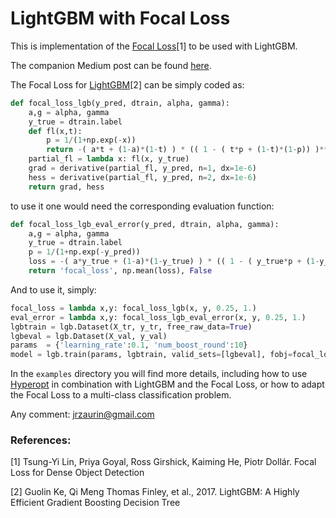 # LightGBM with Focal Loss
This is implementation of the [Focal
Loss](https://arxiv.org/pdf/1708.02002.pdf)[1] to be used with LightGBM.

The companion Medium post can be found [here](https://medium.com/@jrzaurin/lightgbm-with-the-focal-loss-for-imbalanced-datasets-9836a9ae00ca).

The Focal Loss for
[LightGBM](https://papers.nips.cc/paper/6907-lightgbm-a-highly-efficient-gradient-boosting-decision-tree.pdf)[2]
can be simply coded as:

```python
def focal_loss_lgb(y_pred, dtrain, alpha, gamma):
	a,g = alpha, gamma
	y_true = dtrain.label
	def fl(x,t):
		p = 1/(1+np.exp(-x))
		return -( a*t + (1-a)*(1-t) ) * (( 1 - ( t*p + (1-t)*(1-p)) )**g) * ( t*np.log(p)+(1-t)*np.log(1-p) )
	partial_fl = lambda x: fl(x, y_true)
	grad = derivative(partial_fl, y_pred, n=1, dx=1e-6)
	hess = derivative(partial_fl, y_pred, n=2, dx=1e-6)
	return grad, hess

```

to use it one would need the corresponding evaluation function:

```python
def focal_loss_lgb_eval_error(y_pred, dtrain, alpha, gamma):
	a,g = alpha, gamma
	y_true = dtrain.label
	p = 1/(1+np.exp(-y_pred))
	loss = -( a*y_true + (1-a)*(1-y_true) ) * (( 1 - ( y_true*p + (1-y_true)*(1-p)) )**g) * ( y_true*np.log(p)+(1-y_true)*np.log(1-p) )
	return 'focal_loss', np.mean(loss), False
```

And to use it, simply:

```python
focal_loss = lambda x,y: focal_loss_lgb(x, y, 0.25, 1.)
eval_error = lambda x,y: focal_loss_lgb_eval_error(x, y, 0.25, 1.)
lgbtrain = lgb.Dataset(X_tr, y_tr, free_raw_data=True)
lgbeval = lgb.Dataset(X_val, y_val)
params  = {'learning_rate':0.1, 'num_boost_round':10}
model = lgb.train(params, lgbtrain, valid_sets=[lgbeval], fobj=focal_loss, feval=eval_error )
```

In the `examples` directory you will find more details, including how to use [Hyperopt](https://github.com/hyperopt/hyperopt) in combination with LightGBM and the Focal Loss, or how to adapt the Focal Loss to a multi-class classification problem.

Any comment: jrzaurin@gmail.com

### References:
[1] Tsung-Yi Lin, Priya Goyal, Ross Girshick, Kaiming He, Piotr Dollár. Focal Loss for Dense Object Detection

[2] Guolin Ke, Qi Meng Thomas Finley, et al., 2017. LightGBM: A Highly Efficient Gradient Boosting
Decision Tree

